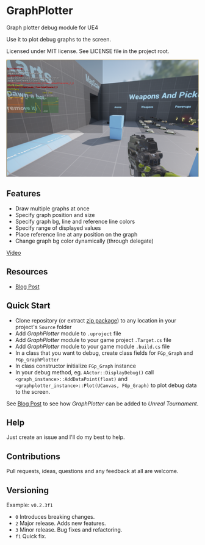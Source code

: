 # GraphPlotter
Graph plotter debug module for UE4

Use it to plot debug graphs to the screen.

Licensed under MIT license. See LICENSE file in the project root.

![AnimationPath Tools](/Resources/cover_screenshot.png?raw=true "UE4 GraphPlotter graphs in Unreal Tournament")

Features
--------

- Draw multiple graphs at once
- Specify graph position and size
- Specify graph bg, line and reference line colors
- Specify range of displayed values
- Place reference line at any position on the graph
- Change graph bg color dynamically (through delegate)

[Video](https://youtu.be/AEIqbp3qvms "UE4 GraphPlotter module")<br>

Resources
---
* [Blog Post](???)    

Quick Start
------------------

- Clone repository (or extract [zip package](???)) to any location in your project's `Source` folder
- Add _GraphPlotter_ module to `.uproject` file
- Add _GraphPlotter_ module to your game project  `.Target.cs` file
- Add _GraphPlotter_ module to your game module `.build.cs` file
- In a class that you want to debug, create class fields for `FGp_Graph` and `FGp_GraphPlotter`
- In class constructor initialize `FGp_Graph` instance
- In your debug method, eg. `AActor::DisplayDebug()` call `<graph_instance>::AddDataPoint(float)` and `<graphplotter_instance>::Plot(UCanvas, FGp_Graph)`
to plot debug data to the screen.

See [Blog Post](???) to see how _GraphPlotter_ can be added to _Unreal Tournament_.

Help
-----

Just create an issue and I'll do my best to help.

Contributions
------------

Pull requests, ideas, questions and any feedback at all are welcome.

Versioning
----------

Example: `v0.2.3f1`

- `0` Introduces breaking changes.
- `2` Major release. Adds new features.
- `3` Minor release. Bug fixes and refactoring.
- `f1` Quick fix.

